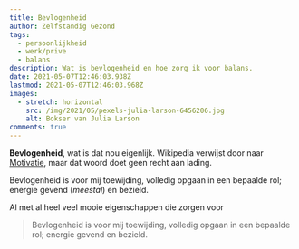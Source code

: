 ```yaml
---
title: Bevlogenheid
author: Zelfstandig Gezond
tags:
  - persoonlijkheid
  - werk/prive
  - balans
description: Wat is bevlogenheid en hoe zorg ik voor balans.
date: 2021-05-07T12:46:03.938Z
lastmod: 2021-05-07T12:46:03.968Z
images:
  - stretch: horizontal
    src: /img/2021/05/pexels-julia-larson-6456206.jpg
    alt: Bokser van Julia Larson
comments: true
---
```

**Bevlogenheid**, wat is dat nou eigenlijk. Wikipedia verwijst door naar [Motivatie](https://nl.wikipedia.org/wiki/Motivatie), maar dat woord doet geen recht aan lading.

Bevlogenheid is voor mij toewijding, volledig opgaan in een bepaalde rol; energie gevend (*meestal*) en bezield.

<!-- more -->

Al met al heel veel mooie eigenschappen die zorgen voor 

> Bevlogenheid is voor mij toewijding, volledig opgaan in een bepaalde rol; energie gevend en bezield.